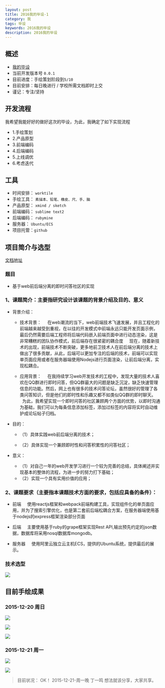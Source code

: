 ```yaml
---
layout: post
title: 2016我的毕设-1
category: 我
tags: 毕设
keywords: 2016我的毕设
description: 2016我的毕设
---
```


## 概述

* [我的毕设](https://github.com/dingyiming/dingyiming.Graduation)
* 当前开发版本号 `0.0.1`
* 目前进度：手绘策划阶段到`5/10`
* 目前安排：每日晚进行 / 学校所需文档即时上交
* 谨记：专注/坚持

## 开发流程

我希望我能好好的做好这次的毕设，为此，我确定了如下实现流程

* 1.手绘策划
* 2.产品原型
* 3.前端编码
* 4.后端编码
* 5.上线调优
* 6.考虑迭代


## 工具

* 时间安排： `worktile`
* 手绘工具： `素描本、铅笔、橡皮、尺、手、脑`
* 产品原型： `xmind / sketch`
* 前端编码： `sublime text2`
* 后端编码： `rubymine`
* 服务器： `Ubuntu/ECS`
* 项目托管：`github`


## 项目简介与选型

[文档地址](https://github.com/dingyiming/dingyiming.Graduation/tree/master/%E6%96%87%E6%A1%A3)

### 题目

* 基于web前后端分离的即时问答社区的实现

### 1、课题简介：主要指研究设计该课题的背景介绍及目的、意义

* 背景介绍：
  
  * 技术背景：
    在web潮流的当下，web前端技术飞速发展，并且工程化的前端越来越受到重视，在以往的开发模式中前端永远只能开发页面示例，最后仍然需要后端工程师将后端代码嵌入前端页面中进行动态渲染，这是非常糟糕的团队协作模式，前后端存在很紧密的耦合度
    现在，随着新技术的出现，前端技术不断突破，更多地前卫技术人在前后端分离的技术上做出了很多贡献，从此，后端可以更加专注的后端的技术，前端可以实现单页面应用或者在服务器端使用Nodejs进行页面渲染，让前后端分离，实现松耦合。

  * 应用背景：
    在我持续学习web开发技术的工程中，发现大量的技术人喜欢在QQ群进行即时问答，但QQ群最大的问题是缺乏沉淀，缺乏快速管理信息的功能。然后，网上也有很多的技术问答论坛，虽然很好的管理了各类问答知识，但是他们的即时性和乐趣又都不如类似QQ群的即时聊天。
    为此，我希望实现一个即时问答的社区兼顾两个方面的优势，以即时沟通为基础，我们可以为每条信息添加标签，添加过标签的内容将实时自动维护成论坛帖子归档。

* 目的：

  * （1）具体实践web前后端分离的技术；

  * （2）具体实现一个兼顾即时性和问答积累性的问答社区；

* 意义：
  
  * （1）对自己一年的web开发学习进行一个较为完善的总结，具体阐述并实现基本的整体的流程，为进一步的努力打下基础；
    
  * （2）实现一个具有实用价值的应用；

### 2、课题要求（主要指本课题技术方面的要求，包括应具备的条件）：

  * 前端
    使用reactjs框架和webpack前端构建工具，实现组件化的单页面应用，并为了搜索引擎优化，也是第二套前后端松耦合方案，在服务器端使用基于nodejs的express框架渲染部分页面

  * 后端
    主要使用基于ruby的grape框架实现Rest API,输出预先约定的json数据，数据库将采用nosql数据库mongodb。

  * 服务器
    使用阿里云独立云主机ECS，提供的Ubuntu系统，提供最后的展示。


### 技术选型

![](https://github.com/dingyiming/dingyiming.Graduation/blob/master/%E5%BC%80%E5%8F%91%E6%B5%81%E7%A8%8B-0.0.1/0%E6%8A%80%E6%9C%AF%E9%80%89%E5%9E%8B/%E5%BC%80%E5%8F%91%E6%A8%A1%E5%BC%8F.png?raw=true)


## 目前手绘成果

### 2015-12-20 周日

![](https://github.com/dingyiming/dingyiming.Graduation/blob/master/%E5%BC%80%E5%8F%91%E6%B5%81%E7%A8%8B-0.0.1/1%E6%89%8B%E7%BB%98%E9%98%B6%E6%AE%B5/1.jpg?raw=true)


![](https://github.com/dingyiming/dingyiming.Graduation/blob/master/%E5%BC%80%E5%8F%91%E6%B5%81%E7%A8%8B-0.0.1/1%E6%89%8B%E7%BB%98%E9%98%B6%E6%AE%B5/2.jpg?raw=true)

![](https://github.com/dingyiming/dingyiming.Graduation/blob/master/%E5%BC%80%E5%8F%91%E6%B5%81%E7%A8%8B-0.0.1/1%E6%89%8B%E7%BB%98%E9%98%B6%E6%AE%B5/3.jpg?raw=true)

### 2015-12-21 周一

![](https://github.com/dingyiming/dingyiming.Graduation/blob/master/%E5%BC%80%E5%8F%91%E6%B5%81%E7%A8%8B-0.0.1/1%E6%89%8B%E7%BB%98%E9%98%B6%E6%AE%B5/4.jpg?raw=true)

![](https://github.com/dingyiming/dingyiming.Graduation/blob/master/%E5%BC%80%E5%8F%91%E6%B5%81%E7%A8%8B-0.0.1/1%E6%89%8B%E7%BB%98%E9%98%B6%E6%AE%B5/5.jpg?raw=true)

> 目前状况： OK！  2015-12-21-周一晚 丁一鸣
> 想法就该分享，大家共享。




